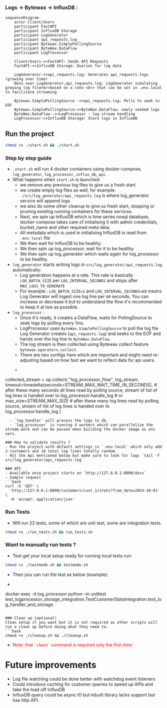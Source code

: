 ### Logs -> Bytewax -> InfluxDB :

```mermaid
sequenceDiagram
    actor Client/Users
    participant FastAPI
    participant InfluxDB Storage
    participant LogGenerator
    participant api_requests.log
    participant Bytewax.SimplePollingSource
    participant ByteWax.DataFlow
    participant LogProcessor
    
    Client/Users->>FastAPI: Sends API Requests
    FastAPI->>InfluxDB Storage: Queries for log data

    LogGenerator->>api_requests.log: Generates api_requests.logs (growing over time)
    Note over LogGenerator,api_requests.log: LogGenerator simulating growing log file<br>based on a rate <br> that can be set in .env.local to facilitate streaming
    
    Bytewax.SimplePollingSource ->>api_requests.log: Polls to seek to EOF
    Bytewax.SimplePollingSource->>ByteWax.DataFlow: newly seeked logs
    ByteWax.DataFlow-->>LogProcessor : log stream handling
    LogProcessor->>InfluxDB Storage: Store logs in InfluxDB
```

## Run the project
```bash
chmod +x ./start.sh && ./start.sh
```

### Step by step guide
- `.start.sh` will run 4 docker containers using docker-compose, `log_generator`, `log_processor`, `influx_db`, `api`.
- What happens when `start.sh` is launched:
  - we remove any previous log files to give us a fresh start.
  - we create empty log files as well, for example: `./src/log_generator/api_requests.log` is where log_generator service will append logs.
  - we also do some other cleanup to give us fresh start, stopping or pruning existing running containers for these services.
  - Next, we spin up InfluxDB which is time series nosql database, docker-compose takes care of initialising it with admin credentials, bucket_name and other required meta deta.
  - All metadata which is used in initialising InfluxDB is read from `.env.local` file
  - We then wait for InfluxDB to be healthy.
  - We then spin up log_processor, wait for it to be healthy
  - We then spin up log_generator which waits again for log_processor to be healthy.
- `log_generator` starts writing logs in `src/log_generator/api_requests.log` automatically:
  - Log generation happens at a rate. This rate is basically `LOG_BATCH_SIZE` per `LOG_INTERVAL_SECONDS` and stops after `MAX_LOGS_TO_GENERATE`
  - For example : `LOG_BATCH_SIZE=1` and `LOG_INTERVAL_SECONDS=60` means Log Generator will ingest one log line per `60` seconds. You can increase or decrease it but to understand the flow it's recommended to keep it at low as possible.
- `log_processor` :
  - Once it's ready, it creates a DataFlow, waits for PollingSource to seek logs by polling every 1ms.
  - LogProcessor uses `ByteWax.SimplePollingSource` to poll the log file Log Generator creates (`api_requests.log`) and seeks to the EOF and hands over the log line to `ByteWax.DataFlow`.
  - The log stream is then collected using Bytewax collect feature `bytewax.operators.collect`.
  - There are two configs here which are important and might need re-adjusting based on how fast we want to reflect data for api users.
  - ```python
collected_stream = op.collect(
        "log_processor_flow", log_stream,
        timeout=timedelta(seconds=STREAM_MAX_WAIT_TIME_IN_SECONDS), # after these many seconds all lines read by polling source, stream of list of log lines is handed over to log_processor.handle_log
                                                                    # or
        max_size=STREAM_MAX_SIZE # after these many log lines read by polling source, stream of list of log lines is handed over to log_processor.handle_log
    )
```
  - `log_handler` will process the logs to db.
  - `log_processor` is running 4 workers which can parallelize the stream work and can be passed when building the docker image as env vars.

### How to validate results ?
- Run the project with default settings in `.env.local` which only add 2 customers and 10 total log lines totally random.
- Hit the Api mentioned below but make sure to look for logs `tail -f src/log_generator/api_requests.log`

### API
- Available once project starts on `http://127.0.0.1:8000/docs`
- Sample request
```bash
curl -X 'GET' \
  'http://127.0.0.1:8000/customers/cust_1/stats?from_date=2024-10-01' \
  -H 'accept: application/json'
```

### Run Tests
- Will run 22 tests, some of which are unit test, some are integration tests.
```bash
chmod +x ./run_tests.sh && run_tests.sh
```

### Want to manually run tests ?
- Test get your local setup ready for running local tests run:
```bash
chmod +x ./testmode.sh && testmode.sh
```
- Then you can run the test as below (example):
- ```bash
docker exec -it log_processor python -m unittest test_logprocessor_storage_integration.TestCustomerStatsIntegration.test_log_handler_and_storage
```

### Clean up (optional)
Clean setup if you want but it is not required as other scripts will run a clean up before doing what they need to.
```bash
chmod +x ./cleanup.sh && ./cleanup.sh
```

- <p style="color: red">Note: that <code>`chmod`</code> command is required only the first time.</p>

# Future improvements

- Log file watching could be done better with watchdog event listeners
- Could introduce caching for customer queries to speed up APIs and take the load off InfluxDB
- InfluxDB query could be async IO but inbuilt library lacks support but has http API.